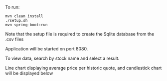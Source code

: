 To run:

```
mvn clean install
./setup.sh
mvn spring-boot:run
```

Note that the setup file is required to create the Sqlite database from the .csv files

Application will be started on port 8080.

To view data, search by stock name and select a result.

Line chart displaying average price per historic quote, and candlestick chart will be displayed below
